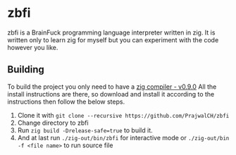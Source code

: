 # zbfi
zbfi is a BrainFuck programming language interpreter written in zig.
It is written only to learn zig for myself but you can experiment
with the code however you like.

## Building
To build the project you only need to have a [zig compiler - v0.9.0](https://ziglang.org/download)
All the install instructions are there, so download and install it according to the instructions then follow the below steps.

1. Clone it with `git clone --recursive https://github.com/PrajwalCH/zbfi`
2. Change directory to zbfi
3. Run `zig build -Drelease-safe=true` to build it.
4. And at last run `./zig-out/bin/zbfi` for interactive mode or `./zig-out/bin -f <file name>` to run source file
